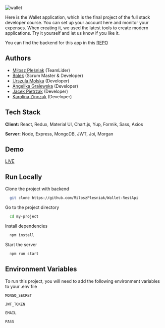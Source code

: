 
![wallet](https://i.ibb.co/gDbNZ7k/logo.png)



Here is the Wallet application, which is the final project of the full stack developer course. You can set up your account here and monitor your expenses. When creating it, we used the latest tools to create modern applications. Try it yourself and let us know if you like it.

You can find the backend for this app in this [REPO](https://github.com/MiloszPlesniak/Wallet-RestApi)
## Authors

- [Miłosz Pleśniak](https://github.com/MiloszPlesniak) (TeamLider)
- [Bolek](https://github.com/BoloMasta) (Scrum Master & Developer)
- [Urszula Molska](https://github.com/Urszula-Molska) (Developer)
- [Angelika Gralewska](https://github.com/AngelikaGralewska) (Developer)
- [Jacek Pietrzak](https://github.com/jacekpietrzak) (Developer)
- [Karolina Zinczuk](https://github.com/KarolinaZinczuk) (Developer)


## Tech Stack

**Client:** React, Redux, Material UI, Chart.js, Yup, Formik, Sass, Axios

**Server:** Node, Express, MongoDB, JWT, Joi, Morgan


## Demo

[LIVE](https://miloszplesniak.github.io/Wallet/)

## Run Locally

Clone the project with backend

```bash
  git clone https://github.com/MiloszPlesniak/Wallet-RestApi
```

Go to the project directory

```bash
  cd my-project
```

Install dependencies

```bash
  npm install
```

Start the server

```bash
  npm run start
```


## Environment Variables

To run this project, you will need to add the following environment variables to your .env file

`MONGO_SECRET`

`JWT_TOKEN`

`EMAIL`

`PASS`



